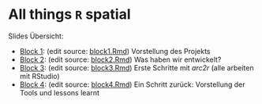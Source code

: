 All things `R` spatial
================

Slides Übersicht:

-   [Block 1](block1.html): (edit source:
    [block1.Rmd](https://github.com/arc2r/book/edit/master/block1.Rmd))
    Vorstellung des Projekts
-   [Block 2](block2.html): (edit source:
    [block2.Rmd](https://github.com/arc2r/book/edit/master/block2.Rmd))
    Was haben wir entwickelt?
-   [Block 3](block3.html): (edit source:
    [block3.Rmd](https://github.com/arc2r/book/edit/master/block3.Rmd))
    Erste Schritte mit *arc2r* (alle arbeiten mit RStudio)
-   [Block 4](block4.html): (edit source:
    [block4.Rmd](https://github.com/arc2r/book/edit/master/block4.Rmd))
    Ein Schritt zurück: Vorstellung der Tools und lessons learnt
